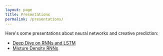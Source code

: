 ```yaml
---
layout: page
title: Presentations
permalink: /presentations/
---
```


Here's some presentations about neural networks and creative prediction:

- [Deep Dive on RNNs and LSTM](https://docs.google.com/presentation/d/1E7fFVkzIgxb4eg_5u6Jp5WhXqGH7ABjBjowezfJTxlU/edit?usp=sharing)
- [Mixture Density RNNs](https://docs.google.com/presentation/d/1NQPEvgzSDsOaKIh2pkwyDaNFRkVPmwxKoC5zyaxkDDY/edit?usp=sharing)
